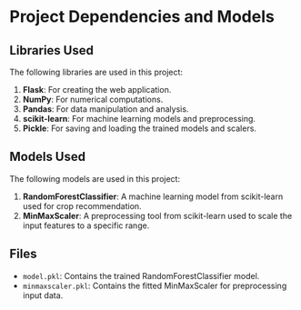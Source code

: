 # Project Dependencies and Models

## Libraries Used
The following libraries are used in this project:

1. **Flask**: For creating the web application.
2. **NumPy**: For numerical computations.
3. **Pandas**: For data manipulation and analysis.
4. **scikit-learn**: For machine learning models and preprocessing.
5. **Pickle**: For saving and loading the trained models and scalers.

## Models Used
The following models are used in this project:

1. **RandomForestClassifier**: A machine learning model from scikit-learn used for crop recommendation.
2. **MinMaxScaler**: A preprocessing tool from scikit-learn used to scale the input features to a specific range.

## Files
- `model.pkl`: Contains the trained RandomForestClassifier model.
- `minmaxscaler.pkl`: Contains the fitted MinMaxScaler for preprocessing input data.